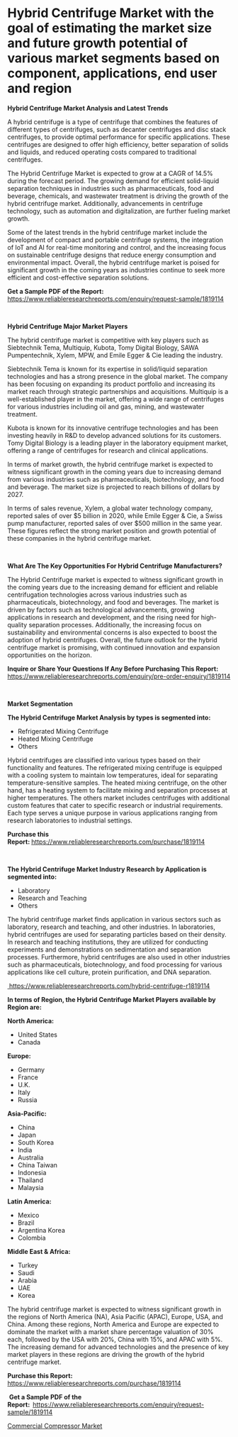 <p><h1>Hybrid Centrifuge Market with the goal of estimating the market size and future growth potential of various market segments based on component, applications, end user and region</h1></p><p><strong>Hybrid Centrifuge Market Analysis and Latest Trends</strong></p>
<p><p>A hybrid centrifuge is a type of centrifuge that combines the features of different types of centrifuges, such as decanter centrifuges and disc stack centrifuges, to provide optimal performance for specific applications. These centrifuges are designed to offer high efficiency, better separation of solids and liquids, and reduced operating costs compared to traditional centrifuges.</p><p>The Hybrid Centrifuge Market is expected to grow at a CAGR of 14.5% during the forecast period. The growing demand for efficient solid-liquid separation techniques in industries such as pharmaceuticals, food and beverage, chemicals, and wastewater treatment is driving the growth of the hybrid centrifuge market. Additionally, advancements in centrifuge technology, such as automation and digitalization, are further fueling market growth.</p><p>Some of the latest trends in the hybrid centrifuge market include the development of compact and portable centrifuge systems, the integration of IoT and AI for real-time monitoring and control, and the increasing focus on sustainable centrifuge designs that reduce energy consumption and environmental impact. Overall, the hybrid centrifuge market is poised for significant growth in the coming years as industries continue to seek more efficient and cost-effective separation solutions.</p></p>
<p><strong>Get a Sample PDF of the Report:&nbsp;</strong> <a href="https://www.reliableresearchreports.com/enquiry/request-sample/1819114">https://www.reliableresearchreports.com/enquiry/request-sample/1819114</a></p>
<p>&nbsp;</p>
<p><strong>Hybrid Centrifuge Major Market Players</strong></p>
<p><p>The hybrid centrifuge market is competitive with key players such as Siebtechnik Tema, Multiquip, Kubota, Tomy Digital Biology, SAWA Pumpentechnik, Xylem, MPW, and Emile Egger & Cie leading the industry.</p><p>Siebtechnik Tema is known for its expertise in solid/liquid separation technologies and has a strong presence in the global market. The company has been focusing on expanding its product portfolio and increasing its market reach through strategic partnerships and acquisitions. Multiquip is a well-established player in the market, offering a wide range of centrifuges for various industries including oil and gas, mining, and wastewater treatment.</p><p>Kubota is known for its innovative centrifuge technologies and has been investing heavily in R&D to develop advanced solutions for its customers. Tomy Digital Biology is a leading player in the laboratory equipment market, offering a range of centrifuges for research and clinical applications.</p><p>In terms of market growth, the hybrid centrifuge market is expected to witness significant growth in the coming years due to increasing demand from various industries such as pharmaceuticals, biotechnology, and food and beverage. The market size is projected to reach billions of dollars by 2027.</p><p>In terms of sales revenue, Xylem, a global water technology company, reported sales of over $5 billion in 2020, while Emile Egger & Cie, a Swiss pump manufacturer, reported sales of over $500 million in the same year. These figures reflect the strong market position and growth potential of these companies in the hybrid centrifuge market.</p></p>
<p>&nbsp;</p>
<p><strong>What Are The Key Opportunities For Hybrid Centrifuge Manufacturers?</strong></p>
<p><p>The Hybrid Centrifuge market is expected to witness significant growth in the coming years due to the increasing demand for efficient and reliable centrifugation technologies across various industries such as pharmaceuticals, biotechnology, and food and beverages. The market is driven by factors such as technological advancements, growing applications in research and development, and the rising need for high-quality separation processes. Additionally, the increasing focus on sustainability and environmental concerns is also expected to boost the adoption of hybrid centrifuges. Overall, the future outlook for the hybrid centrifuge market is promising, with continued innovation and expansion opportunities on the horizon.</p></p>
<p><strong>Inquire or Share Your Questions If Any Before Purchasing This Report:</strong> <a href="https://www.reliableresearchreports.com/enquiry/pre-order-enquiry/1819114">https://www.reliableresearchreports.com/enquiry/pre-order-enquiry/1819114</a></p>
<p>&nbsp;</p>
<p><strong>Market Segmentation</strong></p>
<p><strong>The Hybrid Centrifuge Market Analysis by types is segmented into:</strong></p>
<p><ul><li>Refrigerated Mixing Centrifuge</li><li>Heated Mixing Centrifuge</li><li>Others</li></ul></p>
<p><p>Hybrid centrifuges are classified into various types based on their functionality and features. The refrigerated mixing centrifuge is equipped with a cooling system to maintain low temperatures, ideal for separating temperature-sensitive samples. The heated mixing centrifuge, on the other hand, has a heating system to facilitate mixing and separation processes at higher temperatures. The others market includes centrifuges with additional custom features that cater to specific research or industrial requirements. Each type serves a unique purpose in various applications ranging from research laboratories to industrial settings.</p></p>
<p><strong>Purchase this Report:&nbsp;</strong><a href="https://www.reliableresearchreports.com/purchase/1819114">https://www.reliableresearchreports.com/purchase/1819114</a></p>
<p>&nbsp;</p>
<p><strong>The Hybrid Centrifuge Market Industry Research by Application is segmented into:</strong></p>
<p><ul><li>Laboratory</li><li>Research and Teaching</li><li>Others</li></ul></p>
<p><p>The hybrid centrifuge market finds application in various sectors such as laboratory, research and teaching, and other industries. In laboratories, hybrid centrifuges are used for separating particles based on their density. In research and teaching institutions, they are utilized for conducting experiments and demonstrations on sedimentation and separation processes. Furthermore, hybrid centrifuges are also used in other industries such as pharmaceuticals, biotechnology, and food processing for various applications like cell culture, protein purification, and DNA separation.</p></p>
<p><a href="https://www.reliableresearchreports.com/hybrid-centrifuge-r1819114">&nbsp;https://www.reliableresearchreports.com/hybrid-centrifuge-r1819114</a></p>
<p><strong>In terms of Region, the Hybrid Centrifuge Market Players available by Region are:</strong></p>
<p>
    <p> <strong> North America: </strong>
        <ul>
            <li>United States</li>
            <li>Canada</li>
        </ul>
        </p> 
    <p> <strong> Europe: </strong>
        <ul>
            <li>Germany</li>
            <li>France</li>
            <li>U.K.</li>
            <li>Italy</li>
            <li>Russia</li>
        </ul>
        </p> 
    <p> <strong> Asia-Pacific: </strong>
        <ul>
            <li>China</li>
            <li>Japan</li>
            <li>South Korea</li>
            <li>India</li>
            <li>Australia</li>
            <li>China Taiwan</li>
            <li>Indonesia</li>
            <li>Thailand</li>
            <li>Malaysia</li>
        </ul>
        </p> 
    <p> <strong> Latin America: </strong>
        <ul>
            <li>Mexico</li>
            <li>Brazil</li>
            <li>Argentina Korea</li>
            <li>Colombia</li>
        </ul>
        </p> 
    <p> <strong> Middle East & Africa: </strong>
        <ul>
            <li>Turkey</li>
            <li>Saudi</li>
            <li>Arabia</li>
            <li>UAE</li>
            <li>Korea</li>
        </ul>
    </p>
    </p>
<p><p>The hybrid centrifuge market is expected to witness significant growth in the regions of North America (NA), Asia Pacific (APAC), Europe, USA, and China. Among these regions, North America and Europe are expected to dominate the market with a market share percentage valuation of 30% each, followed by the USA with 20%, China with 15%, and APAC with 5%. The increasing demand for advanced technologies and the presence of key market players in these regions are driving the growth of the hybrid centrifuge market.</p></p>
<p><strong>Purchase this Report: </strong><a href="https://www.reliableresearchreports.com/purchase/1819114">https://www.reliableresearchreports.com/purchase/1819114</a></p>
<p>&nbsp;<strong>Get a Sample PDF of the Report:&nbsp;&nbsp;</strong><a href="https://www.reliableresearchreports.com/enquiry/request-sample/1819114">https://www.reliableresearchreports.com/enquiry/request-sample/1819114</a></p>
<p><strong></strong></p>
<p><p><a href="https://noble-drawer-34c.notion.site/Commercial-Compressor-Market-Trends-and-Market-Analysis-forecasted-for-period-2024-2031-4bc1893c09bd47c7b54e170bae1b723e">Commercial Compressor Market</a></p></p>